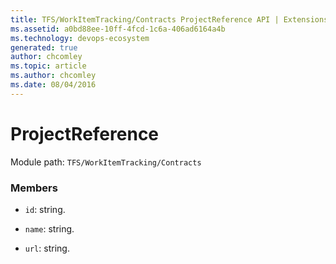 ```yaml
---
title: TFS/WorkItemTracking/Contracts ProjectReference API | Extensions for Azure DevOps Services
ms.assetid: a0bd88ee-10ff-4fcd-1c6a-406ad6164a4b
ms.technology: devops-ecosystem
generated: true
author: chcomley
ms.topic: article
ms.author: chcomley
ms.date: 08/04/2016
---
```


# ProjectReference

Module path: `TFS/WorkItemTracking/Contracts`

### Members

- `id`: string.

- `name`: string.

- `url`: string.
